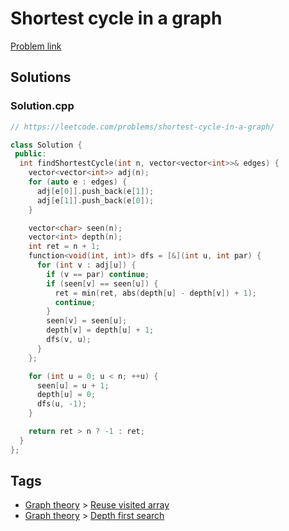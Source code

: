# Shortest cycle in a graph

[Problem link](https://leetcode.com/problems/shortest-cycle-in-a-graph/)

## Solutions


### Solution.cpp
```cpp
// https://leetcode.com/problems/shortest-cycle-in-a-graph/

class Solution {
 public:
  int findShortestCycle(int n, vector<vector<int>>& edges) {
    vector<vector<int>> adj(n);
    for (auto e : edges) {
      adj[e[0]].push_back(e[1]);
      adj[e[1]].push_back(e[0]);
    }

    vector<char> seen(n);
    vector<int> depth(n);
    int ret = n + 1;
    function<void(int, int)> dfs = [&](int u, int par) {
      for (int v : adj[u]) {
        if (v == par) continue;
        if (seen[v] == seen[u]) {
          ret = min(ret, abs(depth[u] - depth[v]) + 1);
          continue;
        }
        seen[v] = seen[u];
        depth[v] = depth[u] + 1;
        dfs(v, u);
      }
    };

    for (int u = 0; u < n; ++u) {
      seen[u] = u + 1;
      depth[u] = 0;
      dfs(u, -1);
    }

    return ret > n ? -1 : ret;
  }
};
```
## Tags

* [Graph theory](/README.md#Graph_theory) > [Reuse visited array](/README.md#Graph_theory-Reuse_visited_array)
* [Graph theory](/README.md#Graph_theory) > [Depth first search](/README.md#Graph_theory-Depth_first_search)
